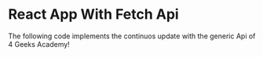 # React App With Fetch Api

The following code implements the continuos update with the generic Api of 4 Geeks Academy!
